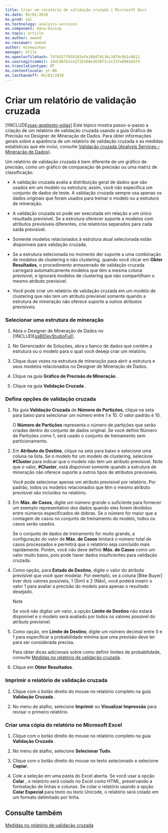 ```yaml
---
title: Criar um relatório de validação cruzada | Microsoft Docs
ms.date: 05/01/2018
ms.prod: sql
ms.technology: analysis-services
ms.component: data-mining
ms.topic: article
ms.author: owend
ms.reviewer: owend
author: minewiskan
manager: kfile
ms.openlocfilehash: 747b327fb58103afe188d7d136c2d79c9b1c6811
ms.sourcegitcommit: 2ddc0bfb3ce2f2b160e3638f1c2c237a898263f4
ms.translationtype: MT
ms.contentlocale: pt-BR
ms.lasthandoff: 05/03/2018
---
```

# <a name="create-a-cross-validation-report"></a>Criar um relatório de validação cruzada
[!INCLUDE[ssas-appliesto-sqlas](../../includes/ssas-appliesto-sqlas.md)]
  Este tópico mostra passo-a-passo a criação de um relatório de validação cruzada usando a guia Gráfico de Precisão no Designer de Mineração de Dados. Para obter informações gerais sobre a aparência de um relatório de validação cruzada e as medidas estatísticas que ele inclui, consulte [Validação cruzada &#40;Analysis Services – Mineração de Dados&#41;](../../analysis-services/data-mining/cross-validation-analysis-services-data-mining.md).  
  
 Um relatório de validação cruzada é bem diferente de um gráfico de precisão, como um gráfico de comparação de precisão ou uma matriz de classificação.  
  
-   A validação cruzada avalia a distribuição geral de dados que são usados em um modelo ou estrutura; assim, você não especifica um conjunto de dados de teste. A validação cruzada sempre usa apenas os dados originais que foram usados para treinar o modelo ou a estrutura de mineração.  
  
-   A validação cruzada só pode ser executada em relação a um único resultado previsível. Se a estrutura oferecer suporte a modelos com atributos previsíveis diferentes, crie relatórios separados para cada saída previsível.  
  
-   Somente modelos relacionados à estrutura atual selecionada estão disponíveis para validação cruzada.  
  
-   Se a estrutura selecionada no momento der suporte a uma combinação de modelos de clustering e não clustering, quando você clicar em **Obter Resultados**, o procedimento armazenado de validação cruzada carregará automaticamente modelos que têm a mesma coluna previsível, e ignorará modelos de clustering que não compartilham o mesmo atributo previsível.  
  
-   Você pode criar um relatório de validação cruzada em um modelo de clustering que não tem um atributo previsível somente quando a estrutura de mineração não oferece suporte a outros atributos previsíveis.  
  
### <a name="select-a-mining-structure"></a>Selecionar uma estrutura de mineração  
  
1.  Abra o Designer de Mineração de Dados no [!INCLUDE[ssBIDevStudioFull](../../includes/ssbidevstudiofull-md.md)].  
  
2.  No Gerenciador de Soluções, abra o banco de dados que contém a estrutura ou o modelo para o qual você deseja criar um relatório.  
  
3.  Clique duas vezes na estrutura de mineração para abrir a estrutura e seus modelos relacionados no Designer de Mineração de Dados.  
  
4.  Clique na guia **Gráfico de Precisão de Mineração** .  
  
5.  Clique na guia **Validação Cruzada** .  
  
### <a name="set-cross-validation-options"></a>Defina opções de validação cruzada  
  
1.  Na guia **Validação Cruzada** de **Número de Partições**, clique na seta para baixo para selecionar um número entre 1 e 10. O valor padrão é 10.  
  
     O **Número de Partições** representa o número de partições que serão criadas dentro do conjunto de dados original. Se você definir Número de Partições como 1, será usado o conjunto de treinamento sem particionamento.  
  
2.  Em **Atributo de Destino**, clique na seta para baixo e selecione uma coluna na lista. Se o modelo for um modelo de clustering, selecione **#Cluster** para indicar que o modelo não tem um atributo previsível. Note que o valor, **#Cluster**, está disponível somente quando a estrutura de mineração não oferece suporte a outros tipos de atributos previsíveis.  
  
     Você pode selecionar apenas um atributo previsível por relatório. Por padrão, todos os modelos relacionados que têm o mesmo atributo previsível são incluídos no relatório.  
  
3.  Em **Máx. de Casos**, digite um número grande o suficiente para fornecer um exemplo representativo dos dados quando eles forem divididos entre números especificados de dobras. Se o número for maior que a contagem de casos no conjunto de treinamento do modelo, todos os casos serão usados.  
  
     Se o conjunto de dados de treinamento for muito grande, a configuração do valor de **Máx. de Casos** limitará o número total de casos processados e permitirá que o relatório seja concluído mais rapidamente. Porém, você não deve definir **Máx. de Casos** como um valor muito baixo, pois pode haver dados insuficientes para validação cruzada.  
  
4.  Como opção, para **Estado de Destino**, digite o valor do atributo previsível que você quer modelar. Por exemplo, se a coluna [Bike Buyer] tiver dois valores possíveis, 1 (Sim) e 2 (Não), você poderá inserir o valor 1 para avaliar a precisão do modelo para apenas o resultado desejado.  
  
    > [!NOTE]  
    >  Se você não digitar um valor, a opção **Limite de Destino** não estará disponível e o modelo será avaliado por todos os valores possível do atributo previsível.  
  
5.  Como opção, em **Limite de Destino**, digite um número decimal entre 0 e 1 para especificar a probabilidade mínima que uma previsão deve ter para ser considerada precisa.  
  
     Para obter dicas adicionais sobre como definir limites de probabilidade, consulte [Medidas no relatório de validação cruzada](../../analysis-services/data-mining/measures-in-the-cross-validation-report.md).  
  
6.  Clique em **Obter Resultados**.  
  
### <a name="print-the-cross-validation-report"></a>Imprimir o relatório de validação cruzada  
  
1.  Clique com o botão direito do mouse no relatório completo na guia **Validação Cruzada** .  
  
2.  No menu de atalho, selecione **Imprimir** ou **Visualizar Impressão** para revisar o primeiro relatório.  
  
### <a name="create-a-copy-of-the-report-in-microsoft-excel"></a>Criar uma cópia do relatório no Microsoft Excel  
  
1.  Clique com o botão direito do mouse no relatório completo na guia **Validação Cruzada** .  
  
2.  No menu de atalho, selecione **Selecionar Tudo**.  
  
3.  Clique com o botão direito do mouse no texto selecionado e selecione **Copiar**.  
  
4.  Cole a seleção em uma pasta do Excel aberta. Se você usar a opção **Colar** , o relatório será colado no Excel como HTML, preservando a formatação de linhas e colunas. Se colar o relatório usando a opção **Colar Especial** para texto ou texto Unicode, o relatório será colado em um formato delimitado por linha.  
  
## <a name="see-also"></a>Consulte também  
 [Medidas no relatório de validação cruzada](../../analysis-services/data-mining/measures-in-the-cross-validation-report.md)  
  
  
